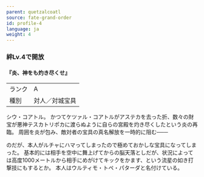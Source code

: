 ```yaml
---
parent: quetzalcoatl
source: fate-grand-order
id: profile-4
language: ja
weight: 4
---
```


### 絆Lv.4で開放

#### 『炎、神をも灼き尽くせ』

<table>
  <tr><td>ランク</td><td>A</td></tr>
  <tr><td>種別</td><td>対人／対城宝具</td></tr>
</table>

シウ・コアトル。
かつてケツァル・コアトルがアステカを去った折、数々の財宝が悪神テスカトリポカに渡らぬように自らの宮殿を灼き尽くしたという炎の再臨。
周囲を炎が包み、敵対者の宝具の真名解放を一時的に阻む───

のだが、本人がルチャにハマってしまったので極めておかしな宝具になってしまった。
基本的には相手を空中に舞上げてからの脳天落としだが、状況によっては高度1000メートルから相手にめがけてキックをかます、という流星の如き打撃技にもするとか。
本人はウルティモ・トペ・パターダと名付けている。
